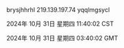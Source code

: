 brysjhhrhl 219.139.197.74 yqqlmgsycl

2024年 10月 31日 星期四 11:40:02 CST

2024年 10月 31日 星期四 03:40:02 GMT
